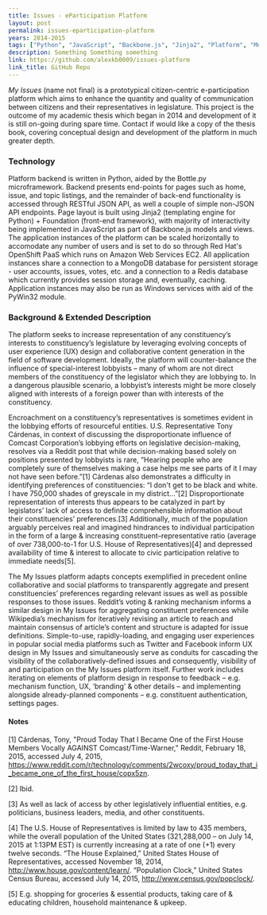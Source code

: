 ```yaml
---
title: Issues - eParticipation Platform
layout: post
permalink: issues-eparticipation-platform
years: 2014-2015
tags: ["Python", "JavaScript", "Backbone.js", "Jinja2", "Platform", "MongoDB", "Redis", "OpenShift", "RESTful", "API", "Incomplete", "CSS3"]
description: Something Something something
link: https://github.com/alexkb0009/issues-platform
link_title: GitHub Repo
---
```



_My Issues_ (name not final) is a prototypical citizen-centric e-participation platform which aims to enhance the quantity and quality of communication between citizens and their representatives in legislature. This project is the outcome of my academic thesis which began in 2014 and development of it is still on-going during spare time. Contact if would like a copy of the thesis book, covering conceptual design and development of the platform in much greater depth.

### Technology

Platform backend is written in Python, aided by the Bottle.py microframework. Backend presents end-points for pages such as home, issue, and topic listings, and the remainder of back-end functionality is accessed through RESTful JSON API, as well a couple of simple non-JSON API endpoints. Page layout is built using Jinja2 (templating engine for Python) + Foundation (front-end framework), with majority of interactivity being implemented in JavaScript as part of Backbone.js models and views. The application instances of the platform can be scaled horizontally to accomodate any number of users and is set to do so through Red Hat's OpenShift PaaS which runs on Amazon Web Services EC2. All application instances share a connection to a MongoDB database for persistent storage - user accounts, issues, votes, etc. and a connection to a Redis database which currently provides session storage and, eventually, caching. Application instances may also be run as Windows services with aid of the PyWin32 module.

### Background & Extended Description
The platform seeks to increase representation of any constituency’s interests to constituency’s legislature by leveraging evolving concepts of user experience (UX) design and collaborative content generation in the field of software development. Ideally, the platform will counter-balance the influence of special-interest lobbyists – many of whom are not direct members of the constituency of the legislator which they are lobbying to. In a dangerous plausible scenario, a lobbyist’s interests might be more closely aligned with interests of a foreign power than with interests of the constituency.

Encroachment on a constituency’s representatives is sometimes evident in the lobbying efforts of resourceful entities. U.S. Representative Tony Cárdenas, in context of discussing the disproportionate influence of Comcast Corporation’s lobbying efforts on legislative decision-making, resolves via a Reddit post that while decision-making based solely on positions presented by lobbyists is rare, “Hearing people who are completely sure of themselves making a case helps me see parts of it I may not have seen before.”[1] Cárdenas also demonstrates a difficulty in identifying preferences of constituencies: “I don't get to be black and white. I have 750,000 shades of greyscale in my district…”[2] Disproportionate representation of interests thus appears to be catalyzed in part by legislators’ lack of access to definite comprehensible information about their constituencies’ preferences.[3] Additionally, much of the population arguably perceives real and imagined hindrances to individual participation in the form of a large & increasing constituent–representative ratio (average of over 738,000-to-1 for U.S. House of Representatives)[4] and depressed availability of time & interest to allocate to civic participation relative to immediate needs[5].

The My Issues platform adapts concepts exemplified in precedent online collaborative and social platforms to transparently aggregate and present constituencies’ preferences regarding relevant issues as well as possible responses to those issues. Reddit’s voting & ranking mechanism informs a similar design in My Issues for aggregating constituent preferences while Wikipedia’s mechanism for iteratively revising an article to reach and maintain consensus of article’s content and structure is adapted for issue definitions. Simple-to-use, rapidly-loading, and engaging user experiences in popular social media platforms such as Twitter and Facebook inform UX design in My Issues and simultaneously serve as conduits for cascading the visibility of the collaboratively-defined issues and consequently, visibility of and participation on the My Issues platform itself. Further work includes iterating on elements of platform design in response to feedback – e.g. mechanism function, UX, ‘branding’ & other details – and implementing alongside already-planned components – e.g. constituent authentication, settings pages.

#### Notes
[1] Cárdenas, Tony, "Proud Today That I Became One of the First House Members Vocally AGAINST Comcast/Time-Warner," Reddit, February 18, 2015, accessed July 4, 2015, https://www.reddit.com/r/technology/comments/2wcoxy/proud_today_that_i_became_one_of_the_first_house/copx5zn.

[2] Ibid.

[3] As well as lack of access by other legislatively influential entities, e.g. politicians, business leaders, media, and other constituents.

[4] The U.S. House of Representatives is limited by law to 435 members, while the overall population of the United States (321,288,000 – on July 14, 2015 at 1:13PM EST) is currently increasing at a rate of one (+1) every twelve seconds. “The House Explained,” United States House of Representatives, accessed November 18, 2014, http://www.house.gov/content/learn/. “Population Clock,” United States Census Bureau, accessed July 14, 2015, http://www.census.gov/popclock/.

[5] E.g. shopping for groceries & essential products, taking care of & educating children, household maintenance & upkeep.